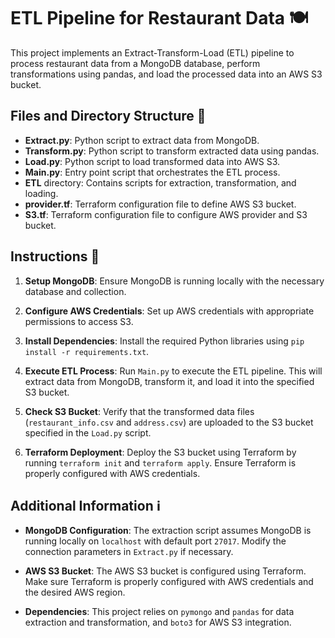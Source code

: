 # ETL Pipeline for Restaurant Data 🍽️

This project implements an Extract-Transform-Load (ETL) pipeline to process restaurant data from a MongoDB database, perform transformations using pandas, and load the processed data into an AWS S3 bucket. 

## Files and Directory Structure 📂

- **Extract.py**: Python script to extract data from MongoDB.
- **Transform.py**: Python script to transform extracted data using pandas.
- **Load.py**: Python script to load transformed data into AWS S3.
- **Main.py**: Entry point script that orchestrates the ETL process.
- **ETL** directory: Contains scripts for extraction, transformation, and loading.
- **provider.tf**: Terraform configuration file to define AWS S3 bucket.
- **S3.tf**: Terraform configuration file to configure AWS provider and S3 bucket.

## Instructions 📝

1. **Setup MongoDB**: Ensure MongoDB is running locally with the necessary database and collection.

2. **Configure AWS Credentials**: Set up AWS credentials with appropriate permissions to access S3.

3. **Install Dependencies**: Install the required Python libraries using `pip install -r requirements.txt`.

4. **Execute ETL Process**: Run `Main.py` to execute the ETL pipeline. This will extract data from MongoDB, transform it, and load it into the specified S3 bucket.

5. **Check S3 Bucket**: Verify that the transformed data files (`restaurant_info.csv` and `address.csv`) are uploaded to the S3 bucket specified in the `Load.py` script.

6. **Terraform Deployment**: Deploy the S3 bucket using Terraform by running `terraform init` and `terraform apply`. Ensure Terraform is properly configured with AWS credentials.

## Additional Information ℹ️

- **MongoDB Configuration**: The extraction script assumes MongoDB is running locally on `localhost` with default port `27017`. Modify the connection parameters in `Extract.py` if necessary.

- **AWS S3 Bucket**: The AWS S3 bucket is configured using Terraform. Make sure Terraform is properly configured with AWS credentials and the desired AWS region.

- **Dependencies**: This project relies on `pymongo` and `pandas` for data extraction and transformation, and `boto3` for AWS S3 integration.


